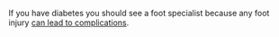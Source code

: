 If you have diabetes you should see a foot specialist because any foot injury
[can lead to complications](http://www.nhs.uk/Conditions/Diabetes-type2/Pages/Complications.aspx).
